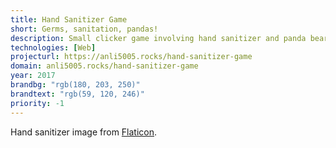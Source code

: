 ```yaml
---
title: Hand Sanitizer Game
short: Germs, sanitation, pandas!
description: Small clicker game involving hand sanitizer and panda bears. Dedicated to CTY Fast Paced High-School Biology JHU 17.1.
technologies: [Web]
projecturl: https://anli5005.rocks/hand-sanitizer-game
domain: anli5005.rocks/hand-sanitizer-game
year: 2017
brandbg: "rgb(180, 203, 250)"
brandtext: "rgb(59, 120, 246)"
priority: -1
---
```


Hand sanitizer image from [Flaticon](https://flaticon.com).

